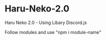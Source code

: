 # Haru-Neko-2.0
Haru Neko 2.0 - Using Libary Discord.js

Follow modules and use "npm i module-name"
